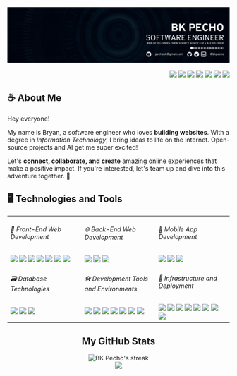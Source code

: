 <img src="./assets/banner.gif" />

<p align=right>
  <a href="https://linkedin.com/in/bkpecho" target="blank"
    ><img
      src="https://img.shields.io/badge/LinkedIn-0077B5?style=flat&logo=linkedin&logoColor=3aaded&color=black"
  /></a>
  <a href="https://www.twitter.com/bkpecho" target="blank"
    ><img
      src="https://img.shields.io/badge/Twitter-1DA1F2?style=flat&logo=twitter&logoColor=3aaded&color=black"
  /></a>
  <a href="https://poly.me/bkpecho" target="blank"
    ><img
      src="https://img.shields.io/badge/Polywork-543DE0?style=flat&logo=polywork&logoColor=3aaded&color=black"
  /></a>
  <a href="https://www.codewars.com/users/bkpecho" target="blank"
    ><img
      src="https://img.shields.io/badge/Codewars-B1361E?style=flat&logo=Codewars&logoColor=3aaded&color=black"
  /></a>
  <a href="https://leetcode.com/bkpecho/" target="blank"
    ><img
      src="https://img.shields.io/badge/-LeetCode-FFA116?style=flat&logo=LeetCode&logoColor=3aaded&color=black"
  /></a>
  <a href="https://www.frontendmentor.io/profile/bkpecho" target="blank"
    ><img
      src="https://img.shields.io/static/v1?label=&labelColor=black&message=Frontend Mentor&color=black&style=flat&logo=frontend mentor&logoColor=3aaded"
  /></a>
  <a href="mailto:pechobk@gmail.com" target="blank"
    ><img
      src="https://img.shields.io/badge/Let's Talk-D14836?style=flat&logo=gmail&logoColor=3aaded&color=black"
  /></a>
</p>
<h2>☕ About Me</h2>
<p>
Hey everyone!

My name is Bryan, a software engineer who loves **building websites**. With a degree in *Information Technology*, I bring ideas to life on the internet. Open-source projects and AI get me super excited!

Let's **connect, collaborate, and create** amazing online experiences that make a positive impact. If you're interested, let's team up and dive into this adventure together. 💎
</p>

<h2>🖥️ Technologies and Tools</h2>
<table>
  <tr>
    <td width="33.3%" valign="top">
      <h6>🎨 Front-End Web Development</h6>
      <img
        src="https://img.shields.io/badge/HTML5-E34F26?style=flat&logo=html5&logoColor=white"
      />
      <img
        src="https://img.shields.io/badge/CSS3-1572B6?style=flat&logo=css3&logoColor=white"
      />
      <img
        src="https://img.shields.io/badge/Bootstrap-%238511FA?style=flat&logo=sass&logoColor=white"
      />
      <img
        src="https://img.shields.io/badge/SASS-CC6699?style=flat&logo=sass&logoColor=white"
      />
      <img
        src="https://img.shields.io/badge/JavaScript-323330?style=flat&logo=javascript&logoColor=F7DF1E"
      />
      <img
        src="https://img.shields.io/badge/React-20232A?style=flat&logo=react&logoColor=61DAFB"
      />
      <img
        src="https://img.shields.io/badge/Vue.js-35495E?style=flat&logo=vuedotjs&logoColor=4FC08D"
      />
    </td>
    <td width="33.3%" valign="top">
      <h6>🌐 Back-End Web Development</h6>
      <img
        src="https://img.shields.io/badge/Node.js-339933?style=flat&logo=nodedotjs&logoColor=white"
      />
      <img
        src="https://img.shields.io/badge/Express.js-000000?style=flat&logo=express&logoColor=white"
      />
      <img
        src="https://img.shields.io/badge/MongoDB-4EA94B?style=flat&logo=mongodb&logoColor=white"
      />
    </td>
    <td width="33.3%" valign="top">
      <h6>📱 Mobile App Development</h6>
      <img
        src="https://custom-icon-badges.demolab.com/static/v1?label=&labelColor=f89820&message=Java&color=f89820&logoColor=white&style=flat&logo=java"
      />
      <img
        src="https://img.shields.io/badge/Android_Studio-3DDC84?style=flat&logo=android-studio&logoColor=white"
      />
      <img
        src="https://img.shields.io/badge/React_Native-20232A?style=flat&logo=react&logoColor=61DAFB"
      />
    </td>
  </tr>
  <tr>
    <td width="33.3%" valign="top">
      <h6>🗃️ Database Technologies</h6>
      <img
        src="https://img.shields.io/badge/MySQL-005C84?style=flat&logo=mysql&logoColor=white"
      />
      <img
        src="https://img.shields.io/badge/SQLite-07405E?style=flat&logo=sqlite&logoColor=white"
      />
      <img
        src="https://img.shields.io/badge/XAMPP-F37623?style=flat&logo=xampp&logoColor=white"
      />
    </td>
    <td width="33.3%" valign="top">
      <h6>🛠️ Development Tools and Environments</h6>
      <img
        src="https://img.shields.io/badge/Apache%20Netbeans-1B6AC6?style=flat&logo=apache%20netbeans%20IDE&logoColor=white"
      />
      <img
        src="https://img.shields.io/badge/VS Code-0078D4?style=flat&logo=visual%20studio%20code&logoColor=white"
      />
      <img
        src="https://img.shields.io/badge/Git-E44C30?style=flat&logo=git&logoColor=white"
      />
      <img
        src="https://img.shields.io/badge/GitHub-100000?style=flat&logo=github&logoColor=white"
      />
      <img
        src="https://img.shields.io/badge/Postman-FF6C37?style=flat&logo=Postman&logoColor=white"
      />
      <img
        src="https://img.shields.io/badge/Insomnia-4000BF?style=flat&logo=Insomnia&logoColor=white"
      />
      <img
        src="https://img.shields.io/badge/Markdown-000000?style=flat&logo=markdown&logoColor=white"
      />
    </td>
    <td width="33.3%" valign="top">
      <h6>🚀 Infrastructure and Deployment</h6>
      <img
        src="https://img.shields.io/badge/Firebase-ffca28?style=flat&logo=firebase&logoColor=black"
      />
      <img
        src="https://img.shields.io/badge/Supabase-181818?style=flat&logo=supabase&logoColor=white"
      />
      <img
        src="https://img.shields.io/badge/Netlify-00C7B7?style=flat&logo=netlify&logoColor=white"
      />
      <img
        src="https://img.shields.io/badge/Vercel-000000?style=flat&logo=vercel&logoColor=white"
      />
      <img
        src="https://img.shields.io/badge/GitHub%20Pages-222222?style=flat&logo=GitHub%20Pages&logoColor=white"
      />
      <img
        src="https://img.shields.io/badge/Linux-FCC624?style=flat&logo=linux&logoColor=black"
      />
      <img
        src="https://img.shields.io/badge/Pop!_OS-48B9C7?style=flat&logo=Pop!_OS&logoColor=white"
      />
      <img
        src="https://img.shields.io/badge/Windows-0078D6?style=flat&logo=windows&logoColor=white"
      />
    </td>
  </tr>
</table>

<h2 align=center>My GitHub Stats</h2>
<p align=center>
    <img
      title="🔥 Get streak stats for your profile at git.io/streak-stats"
      alt="BK Pecho's streak"
      src="https://streak-stats.demolab.com/?user=bkpecho&theme=react&background=black&currStreakNum=white&currStreakLabel=white&fire=3aaded&ring=3aaded&sideNums=3aaded&sideLabels=white&dates=3aaded&hide_border=true"
    />
  <br />
  <a href="https://committers.top/philippines#bkpecho">
    <img
      src="https://img.shields.io/static/v1?label=MOST ACTIVE GITHUB USERS IN PH&labelColor=black&message=Top 1%&color=black&style=for-the-badge&logo=github&logoColor=3aaded"
    />
  </a>
</p>
